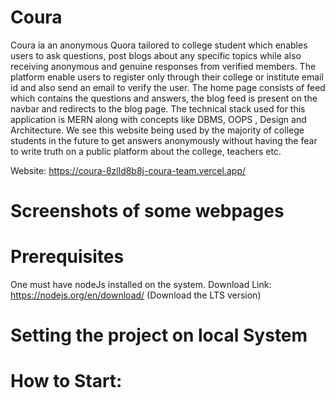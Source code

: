 # Coura

Coura ia an anonymous Quora tailored to college student which enables users to ask questions, post blogs about any specific topics while also receiving anonymous and genuine responses from verified members. The platform enable users to register only through their college or institute email id and also send an email to verify the user. The home page consists of feed which contains the questions and answers, the blog feed is present on the navbar and redirects to the blog page. The technical stack used for this application is MERN along with concepts like DBMS, OOPS , Design and Architecture. We see this website being used by the majority of college students in the future to get answers anonymously without having the fear to write truth on a public platform about the college, teachers etc.

Website: https://coura-8zlld8b8j-coura-team.vercel.app/

# Screenshots of some webpages


# Prerequisites
One must have nodeJs installed on the system. Download Link: https://nodejs.org/en/download/ (Download the LTS version)

# Setting the project on local System

# How to Start:
